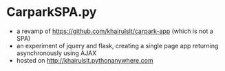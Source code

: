 # CarparkSPA.py


- a revamp of https://github.com/khairulslt/carpark-app (which is not a SPA)
- an experiment of jquery and flask, creating a single page app returning asynchronously using AJAX
- hosted on http://khairulslt.pythonanywhere.com
